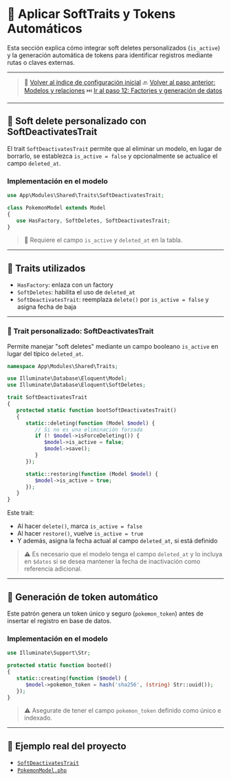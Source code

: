 # 🧩 Aplicar SoftTraits y Tokens Automáticos

Esta sección explica cómo integrar soft deletes personalizados (`is_active`) y la generación automática de tokens para identificar registros mediante rutas o claves externas.

---

> 🔗 [Volver al índice de configuración inicial](./index.md)
> 🔙 [Volver al paso anterior: Modelos y relaciones](./models.md)
> ⏭️ [Ir al paso 12: Factories y generación de datos](./factories.md)

---

## 🧪 Soft delete personalizado con SoftDeactivatesTrait

El trait `SoftDeactivatesTrait` permite que al eliminar un modelo, en lugar de borrarlo, se establezca `is_active = false` y opcionalmente se actualice el campo `deleted_at`.

### Implementación en el modelo

   ```php
   use App\Modules\Shared\Traits\SoftDeactivatesTrait;

   class PokemonModel extends Model
   {
      use HasFactory, SoftDeletes, SoftDeactivatesTrait;
   }
   ```

> 📌 Requiere el campo `is_active` y `deleted_at` en la tabla.

---

## 🧩 Traits utilizados

- `HasFactory`: enlaza con un factory
- `SoftDeletes`: habilita el uso de `deleted_at`
- `SoftDeactivatesTrait`: reemplaza `delete()` por `is_active = false` y asigna fecha de baja

---

### 🧩 Trait personalizado: SoftDeactivatesTrait

Permite manejar "soft deletes" mediante un campo booleano `is_active` en lugar del típico `deleted_at`.

   ```php
   namespace App\Modules\Shared\Traits;

   use Illuminate\Database\Eloquent\Model;
   use Illuminate\Database\Eloquent\SoftDeletes;

   trait SoftDeactivatesTrait
   {
      protected static function bootSoftDeactivatesTrait()
      {
         static::deleting(function (Model $model) {
            // Si no es una eliminación forzada
            if (! $model->isForceDeleting()) {
               $model->is_active = false;
               $model->save();
            }
         });

         static::restoring(function (Model $model) {
            $model->is_active = true;
         });
      }
   }
   ```

Este trait:

- Al hacer `delete()`, marca `is_active = false`
- Al hacer `restore()`, vuelve `is_active = true`
- Y además, asigna la fecha actual al campo `deleted_at`, si está definido

> ⚠️ Es necesario que el modelo tenga el campo `deleted_at` y lo incluya en `$dates` si se desea mantener la fecha de inactivación como referencia adicional.

---

## 🔐 Generación de token automático

Este patrón genera un token único y seguro (`pokemon_token`) antes de insertar el registro en base de datos.

### Implementación en el modelo

   ```php
   use Illuminate\Support\Str;

   protected static function booted()
   {
      static::creating(function ($model) {
         $model->pokemon_token = hash('sha256', (string) Str::uuid());
      });
   }
   ```

> ⚠️ Asegurate de tener el campo `pokemon_token` definido como único e indexado.

---

## 🧪 Ejemplo real del proyecto

- [`SoftDeactivatesTrait`](./examples/app/Modules/Shared/Traits/SoftDeactivatesTrait.php)
- [`PokemonModel.php`](./examples/app/Modules/Pokedex/Models/PokemonModel.php)
